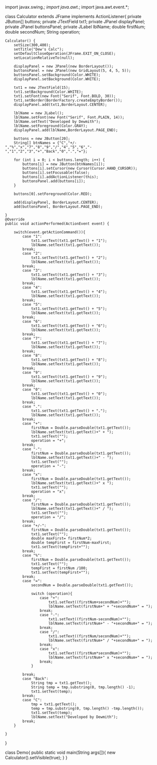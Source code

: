 import javax.swing.*;
import java.awt.*;
import java.awt.event.*;

class Calculator extends JFrame implements ActionListener{
	private JButton[] buttons;
	private JTextField txt1;
	private JPanel displayPanel;
	private JPanel buttonsPanel;
	private JLabel lblName;
	double firstNum;
	double secondNum;
	String operation;

	Calculator() {
		setSize(300,400);
		setTitle("Dew's Calc");
		setDefaultCloseOperation(JFrame.EXIT_ON_CLOSE);
		setLocationRelativeTo(null);
		
		displayPanel = new JPanel(new BorderLayout());	
		buttonsPanel = new JPanel(new GridLayout(5, 4, 5, 5));
		buttonsPanel.setBackground(Color.WHITE);
		displayPanel.setBackground(Color.WHITE);
		
		txt1 = new JTextField(15);
		txt1.setBackground(Color.WHITE);
		txt1.setFont(new Font("Serif", Font.BOLD, 30));
		txt1.setBorder(BorderFactory.createEmptyBorder());
		displayPanel.add(txt1,BorderLayout.CENTER);
		
		lblName = new JLabel();
		lblName.setFont(new Font("Serif", Font.PLAIN, 14));
		lblName.setText("Developed by Dewmith");
		lblName.setForeground(Color.GRAY);
		displayPanel.add(lblName,BorderLayout.PAGE_END);
		
		buttons = new JButton[20];
		String[] btnNames = {"C","+/-","%","x","7","8","9","/","4","5","6","-","1","2","3","+","Back","0",".","="};
		
		for (int i = 0; i < buttons.length; i++) {
			buttons[i] = new JButton(btnNames[i]);
			buttons[i].setCursor(new Cursor(Cursor.HAND_CURSOR));
			buttons[i].setFocusable(false);
			buttons[i].addActionListener(this);
			buttonsPanel.add(buttons[i]);	
		}
		
		buttons[0].setForeground(Color.RED);
		
		add(displayPanel, BorderLayout.CENTER);
		add(buttonsPanel, BorderLayout.PAGE_END);
		
	}
	@Override
	public void actionPerformed(ActionEvent event) {
		
		switch(event.getActionCommand()){
			case "1":
				txt1.setText(txt1.getText() + "1");
				lblName.setText(txt1.getText());
			break;
			case "2":
				txt1.setText(txt1.getText() + "2");
				lblName.setText(txt1.getText());
			break;
			case "3":
				txt1.setText(txt1.getText() + "3");
				lblName.setText(txt1.getText());
			break;
			case "4":
				txt1.setText(txt1.getText() + "4");
				lblName.setText(txt1.getText());
			break;
			case "5":
				txt1.setText(txt1.getText() + "5");
				lblName.setText(txt1.getText());
			break;
			case "6":
				txt1.setText(txt1.getText() + "6");
				lblName.setText(txt1.getText());
			break;
			case "7":
				txt1.setText(txt1.getText() + "7");
				lblName.setText(txt1.getText());
			break;
			case "8":
				txt1.setText(txt1.getText() + "8");
				lblName.setText(txt1.getText());
			break;
			case "9":
				txt1.setText(txt1.getText() + "9");
				lblName.setText(txt1.getText());
			break;
			case "0":
				txt1.setText(txt1.getText() + "0");
				lblName.setText(txt1.getText());
			break;
			case ".":
				txt1.setText(txt1.getText() + ".");
				lblName.setText(txt1.getText());
			break;
			case "+":
				firstNum = Double.parseDouble(txt1.getText());
				lblName.setText(txt1.getText()+" + ");
				txt1.setText("");
				operation = "+";
			break;
			case "-":
				firstNum = Double.parseDouble(txt1.getText());
				lblName.setText(txt1.getText()+" - ");
				txt1.setText("");
				operation = "-";
			break;
			case "x":
				firstNum = Double.parseDouble(txt1.getText());
				lblName.setText(txt1.getText()+" x ");
				txt1.setText("");
				operation = "x";
			break;
			case "/":
				firstNum = Double.parseDouble(txt1.getText());
				lblName.setText(txt1.getText()+" / ");
				txt1.setText("");
				operation = "/";
			break;
			case "+/-":
				firstNum = Double.parseDouble(txt1.getText());
				txt1.setText("");
				double maxFirst= firstNum*2;
				double tempFirst = firstNum-maxFirst;
				txt1.setText(tempFirst+"");
			break;
			case "%":
				firstNum = Double.parseDouble(txt1.getText());
				txt1.setText("");
				tempFirst = firstNum /100;
				txt1.setText(tempFirst+"");
			break;
			case "=":
				secondNum = Double.parseDouble(txt1.getText());
				
				switch (operation){
					case "+":
						txt1.setText((firstNum+secondNum)+"");
						lblName.setText(firstNum+" + "+secondNum+" = ");
					break;
					case "-":
						txt1.setText((firstNum-secondNum)+"");
						lblName.setText(firstNum+" - "+secondNum+" = ");
					break;
					case "/":
						txt1.setText((firstNum/secondNum)+"");
						lblName.setText(firstNum+" / "+secondNum+" = ");
					break;
					case "x":
						txt1.setText((firstNum*secondNum)+"");
						lblName.setText(firstNum+" x "+secondNum+" = ");
					break;
				}
				
			break;
			case "Back":
				String tmp = txt1.getText();
				String temp = tmp.substring(0, tmp.length() -1);
				txt1.setText(temp);
			break;
			case "C":
				tmp = txt1.getText();
				temp = tmp.substring(0, tmp.length() -tmp.length());
				txt1.setText(temp);
				lblName.setText("Developed by Dewmith");
			break;
		}

	}
}

class Demo{
	public static void main(String args[]){
		new Calculator().setVisible(true);
	}
}
